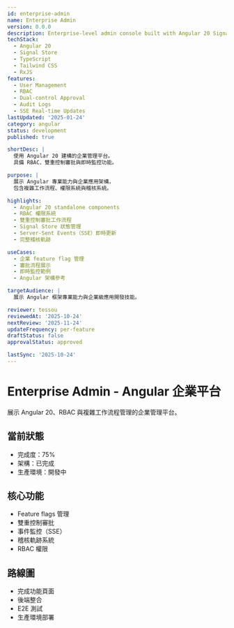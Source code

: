 ```yaml
---
id: enterprise-admin
name: Enterprise Admin
version: 0.0.0
description: Enterprise-level admin console built with Angular 20 Signals, featuring dual-control approval and RBAC
techStack:
  - Angular 20
  - Signal Store
  - TypeScript
  - Tailwind CSS
  - RxJS
features:
  - User Management
  - RBAC
  - Dual-control Approval
  - Audit Logs
  - SSE Real-time Updates
lastUpdated: '2025-01-24'
category: angular
status: development
published: true

shortDesc: |
  使用 Angular 20 建構的企業管理平台。
  具備 RBAC、雙重控制審批與即時監控功能。

purpose: |
  展示 Angular 專業能力與企業應用架構，
  包含複雜工作流程、權限系統與稽核系統。

highlights:
  - Angular 20 standalone components
  - RBAC 權限系統
  - 雙重控制審批工作流程
  - Signal Store 狀態管理
  - Server-Sent Events（SSE）即時更新
  - 完整稽核軌跡

useCases:
  - 企業 feature flag 管理
  - 審批流程展示
  - 即時監控範例
  - Angular 架構參考

targetAudience: |
  展示 Angular 框架專業能力與企業級應用開發技能。

reviewer: tessou
reviewedAt: '2025-10-24'
nextReview: '2025-11-24'
updateFrequency: per-feature
draftStatus: false
approvalStatus: approved

lastSync: '2025-10-24'
---
```


# Enterprise Admin - Angular 企業平台

展示 Angular 20、RBAC 與複雜工作流程管理的企業管理平台。

## 當前狀態
- 完成度：75%
- 架構：已完成
- 生產環境：開發中

## 核心功能
- Feature flags 管理
- 雙重控制審批
- 事件監控（SSE）
- 稽核軌跡系統
- RBAC 權限

## 路線圖
- 完成功能頁面
- 後端整合
- E2E 測試
- 生產環境部署

